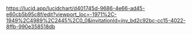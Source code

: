 https://lucid.app/lucidchart/d401745d-9686-4e66-ad45-e60cb5b95c8f/edit?viewport_loc=-1971%2C-1949%2C4989%2C2445%2C0_0&invitationId=inv_bd2c92bc-cc15-4022-8ffb-990e358518db
